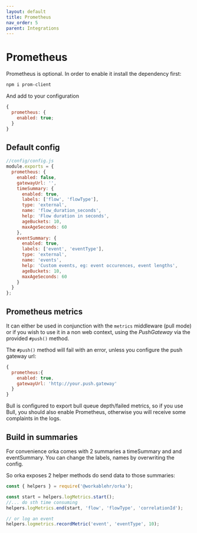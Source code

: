 ```yaml
---
layout: default
title: Prometheus
nav_order: 5
parent: Integrations
---
```


# Prometheus

Prometheus is optional. In order to enable it install the dependency first:

```sh
npm i prom-client
```

And add to your configuration

```js
{
  prometheus: {
    enabled: true;
  }
}
```

## Default config

```js
//config/config.js
module.exports = {
  prometheus: {
    enabled: false,
    gatewayUrl: '',
    timeSummary: {
      enabled: true,
      labels: ['flow', 'flowType'],
      type: 'external',
      name: 'flow_duration_seconds',
      help: 'Flow duration in seconds',
      ageBuckets: 10,
      maxAgeSeconds: 60
    },
    eventSummary: {
      enabled: true,
      labels: ['event', 'eventType'],
      type: 'external',
      name: 'events',
      help: 'Custom events, eg: event occurences, event lengths',
      ageBuckets: 10,
      maxAgeSeconds: 60
    }
  }
};
```

## Prometheus metrics

It can either be used in conjunction with the `metrics` middleware (pull mode) or if you wish to use it in a non web context, using the _PushGateway_ via the provided `#push()` method.

The `#push()` method will fail with an error, unless you configure the push gateway url:

```js
{
  prometheus:{
    enabled: true,
    gatewayUrl: 'http://your.push.gateway'
  }
}
```

Bull is configured to export bull queue depth/failed metrics, so if you use Bull,
you should also enable Prometheus, otherwise you will receive some complaints in the
logs.

## Build in summaries

For convenience orka comes with 2 summaries a timeSummary and and eventSummary.
You can change the labels, names by overwriting the config.

So orka exposes 2 helper methods do send data to those summaries:

```js
const { helpers } = require('@workablehr/orka');

const start = helpers.logMetrics.start();
//... do sth time consuming
helpers.logMetrics.end(start, 'flow', 'flowType', 'correlationId');

// or log an event
helpers.logmetrics.recordMetric('event', 'eventType', 10);
```

